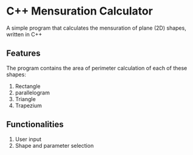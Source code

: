 # C++ Mensuration Calculator
A simple program that calculates the mensuration of plane (2D) shapes, written in C++
 
## Features
The program contains the area of perimeter calculation of each of these shapes:
1. Rectangle
2. parallelogram
3. Triangle
4. Trapezium

## Functionalities
1. User input
2. Shape and parameter selection